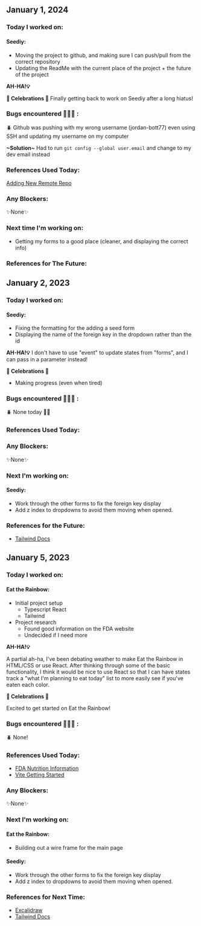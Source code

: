 ## January 1, 2024

### Today I worked on:

#### Seediy:

- Moving the project to github, and making sure I can push/pull from the correct repository
- Updating the ReadMe with the current place of the project + the future of the project

**AH-HA!💡**

**🎉 Celebrations 🎉**
Finally getting back to work on Seediy after a long hiatus!

### Bugs encountered 🐛🐞🐜 :

🪲 Github was pushing with my wrong username (jordan-bott77) even using SSH and updating my username on my computer

**\~Solution~**
Had to run `git config --global user.email` and change to my dev email instead

### References Used Today:

[Adding New Remote Repo](https://articles.assembla.com/en/articles/1136998-how-to-add-a-new-remote-to-your-git-repo)

### Any Blockers:

✨None✨

### Next time I'm working on:

- Getting my forms to a good place (cleaner, and displaying the correct info)

### References for The Future:

## January 2, 2023

### Today I worked on:

#### Seediy:

- Fixing the formatting for the adding a seed form
- Displaying the name of the foreign key in the dropdown rather than the id

**AH-HA!💡**
I don't have to use "event" to update states from "forms", and I can pass in a parameter instead!

**🎉 Celebrations 🎉**

- Making progress (even when tired)

### Bugs encountered 🐛🐞🐜 :

🪲 None today 🤞🏼

### References Used Today:

### Any Blockers:

✨None✨

### Next I'm working on:

#### Seediy:

- Work through the other forms to fix the foreign key display
- Add z index to dropdowns to avoid them moving when opened.

### References for the Future:

- [Tailwind Docs](https://tailwindcss.com/docs/z-index)

## January 5, 2023

### Today I worked on:

#### Eat the Rainbow:

- Initial project setup
  - Typescript React
  - Tailwind
- Project research
  - Found good information on the FDA website
  - Undecided if I need more

**AH-HA!💡**

A partial ah-ha, I've been debating weather to make Eat the Rainbow in HTML/CSS or use React. After thinking through some of the basic functionality, I think it would be nice to use React so that I can have states track a "what I'm planning to eat today" list to more easily see if you've eaten each color.

**🎉 Celebrations 🎉**

Excited to get started on Eat the Rainbow!

### Bugs encountered 🐛🐞🐜 :

🪲 None!

### References Used Today:

- [FDA Nutrition Information](https://www.fda.gov/food/food-labeling-nutrition/nutrition-information-raw-fruits-vegetables-and-fish)
- [Vite Getting Started](https://vitejs.dev/guide/)

### Any Blockers:

✨None✨

### Next I'm working on:

#### Eat the Rainbow:

- Building out a wire frame for the main page

#### Seediy:

- Work through the other forms to fix the foreign key display
- Add z index to dropdowns to avoid them moving when opened.

### References for Next Time:

- [Excalidraw](https://excalidraw.com/)
- [Tailwind Docs](https://tailwindcss.com/docs/z-index)
